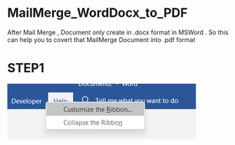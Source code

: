 # MailMerge_WordDocx_to_PDF

After Mail Merge , Document only create in .docx format in MSWord . So this can help you to covert that MailMerge Document into .pdf format

# STEP1

![alt text](https://github.com/devamdoshi212/MailMerge_WordDocx_to_PDF/blob/main/instruction_with_screenshots/step1.png?raw=true)

